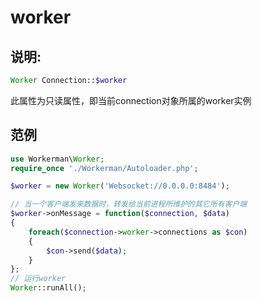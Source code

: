 # worker
## 说明:
```php
Worker Connection::$worker
```

此属性为只读属性，即当前connection对象所属的worker实例


## 范例


```php
use Workerman\Worker;
require_once './Workerman/Autoloader.php';

$worker = new Worker('Websocket://0.0.0.0:8484');

// 当一个客户端发来数据时，转发给当前进程所维护的其它所有客户端
$worker->onMessage = function($connection, $data)
{
    foreach($connection->worker->connections as $con)
    {
        $con->send($data);
    }
};
// 运行worker
Worker::runAll();
```
